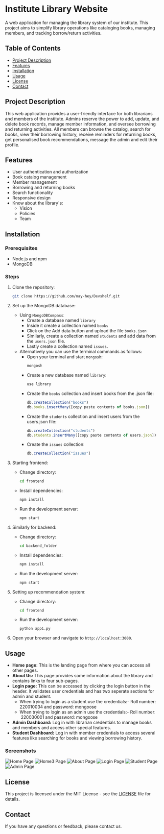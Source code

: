 # Institute Library Website

A web application for managing the library system of our institute. This project aims to simplify library operations like cataloging books, managing members, and tracking borrow/return activities.

## Table of Contents
- [Project Description](#project-description)
- [Features](#features)
- [Installation](#installation)
- [Usage](#usage)
- [License](#license)
- [Contact](#contact)

## Project Description
This web application provides a user-friendly interface for both librarians and members of the institute. Admins reserve the power to add, update, and delete book records, manage member information, and oversee borrowing and returning activities. All members can browse the catalog, search for books, view their borrowing history, receive reminders for returning books, get personalised book recommendations, message the admin and edit their profile. 

## Features
- User authentication and authorization
- Book catalog management 
- Member management 
- Borrowing and returning books
- Search functionality
- Responsive design
- Know about the library's:
    - Vision
    - Policies
    - Team
      
## Installation

### Prerequisites
- Node.js and npm
- MongoDB

### Steps
1. Clone the repository:
    ```bash
    git clone https://github.com/nay-hey/Devshelf.git
    ```

2. Set up the MongoDB database:
    - Using `MongoDBCompass`:
        - Create a database named `library`
        - Inside it create a collection named `books`
        - Click on the Add data button and upload the file `books.json`
        - Similarly, create a collection named `students` and add data from the `users.json` file.
        - Lastly create a collection named `issues`.
    - Alternatively you can use the terminal commands as follows:
        - Open your terminal and start `mongosh`:
            ```bash
            mongosh
            ```
        - Create a new database named `library`:
            ```javascript
            use library
            ```
        - Create the `books` collection and insert books from the .json file:
            ```javascript
            db.createCollection("books")
            db.books.insertMany([copy paste contents of books.json])
            ```
        - Create the `students` collection and insert users from the users.json file:
            ```javascript
            db.createCollection("students")
            db.students.insertMany([copy paste contents of users.json])
            ```
        - Create the `issues` collection:
            ```javascript
            db.createCollection("issues")
            ```


3. Starting frontend:

    - Change directory:
        ```bash
        cd frontend
        ```
   
    - Install dependencies:
        ```bash
        npm install
        ```
   
    - Run the development server:
        ```bash
        npm start
        ```
4. Similarly for backend:

    - Change directory:
        ```bash
        cd backend_folder
        ```
   
    - Install dependencies:
        ```bash
        npm install
        ```
   
    - Run the development server:
        ```bash
        npm start
        ```
5. Setting up recommendation system:

    - Change directory:
        ```bash
        cd frontend
        ```
    - Run the development server:
        ```bash
        python app1.py
        ```
6. Open your browser and navigate to `http://localhost:3000`.

## Usage
- **Home page:** This is the landing page from where you can access all other pages. 
- **About Us:** This page provides some information about the library and contains links to four sub-pages.
- **Login page:** This can be accessed by clicking the login button in the header. It validates user credentials and has two seperate sections for admin and student.
    - When trying to login as a student use the credentials:- Roll number: 220010034 and password: mongoose
    - When trying to login as an admin use the credentials:- Roll number:  220030001 and password: mongoose 
- **Admin Dashboard:** Log in with librarian credentials to manage books and members and access other special features.
- **Student Dashboard:** Log in with member credentials to access several features like searching for books and viewing borrowing history.

### Screenshots
![Home Page](/home.png)
![Home3 Page](/home3.png)
![About Page](/about.png)
![Login Page](/login.png)
![Student Page](/student.png)
![Admin Page](/admin.png)

## License
This project is licensed under the MIT License - see the [LICENSE](LICENSE) file for details.

## Contact
If you have any questions or feedback, please contact us.

